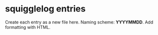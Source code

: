 squigglelog entries
===================

Create each entry as a new file here. Naming scheme: **YYYYMMDD**. Add formatting with HTML.
